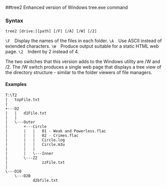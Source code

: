 ##tree2
Enhanced version of Windows tree.exe command

### Syntax

`tree2 [drive:][path] [/F] [/A] [/W] [/2]`

`\F  `Display the names of the files in each folder.
`\A  `Use ASCII instead of extended characters.
`\W  `Produce output suitable for a static HTML web page.
`\2  `Indent by 2 instead of 4.

The two switches that this version adds to the Windows utility are /W and /2.
The /W switch produces a single web page that displays a tree view of the directory structure -
similar to the folder viewers of file managers.

#### Examples

```
T:\T2
|   topFile.txt
|
+---D2
|   |   d1File.txt
|   |
|   \---Outer
|       +---Circle
|       |   |   01 - Weak and Powerless.flac
|       |   |   02 - Crimes.flac
|       |   |   Circle.log
|       |   |   Circle.m3u
|       |   |
|       |   \---Inner
|       \---ZZ
|               zzFile.txt
|
\---D10
    \---D2B
            d2bfile.txt
```
